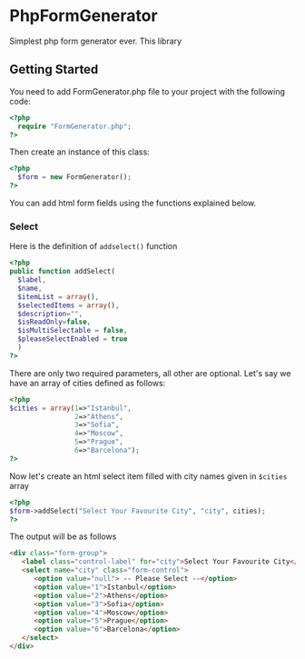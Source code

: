 # PhpFormGenerator

Simplest php form generator ever.
This library

## Getting Started

You need to add FormGenerator.php file to your project with the following code:
```php
<?php
  require "FormGenerator.php";
?>
```

Then create an instance of this class:
```php
<?php
  $form = new FormGenerator();
?>
```

You can add html form fields using the functions explained below.

### Select

Here is the definition of `addselect()` function

```php
<?php
public function addSelect(
  $label,
  $name,
  $itemList = array(),
  $selectedItems = array(),  
  $description="",
  $isReadOnly=false,
  $isMultiSelectable = false,
  $pleaseSelectEnabled = true
  )
?>
```

There are only two required parameters, all other are optional. Let's say we have an array of cities defined as follows:

```php
<?php
$cities = array(1=>"Istanbul",
                2=>"Athens",
                3=>"Sofia",
                4=>"Moscow",
                5=>"Prague",
                6=>"Barcelona");
?>
```

Now let's create an html select item filled with city names given in `$cities` array

```php
<?php
$form->addSelect("Select Your Favourite City", "city", cities);
?>
```

The output will be as follows
```html
<div class="form-group">
   <label class="control-label" for="city">Select Your Favourite City</label>
   <select name="city" class="form-control">
      <option value="null"> -- Please Select --</option>
      <option value="1">Istanbul</option>
      <option value="2">Athens</option>
      <option value="3">Sofia</option>
      <option value="4">Moscow</option>
      <option value="5">Prague</option>
      <option value="6">Barcelona</option>
   </select>
</div>
```
